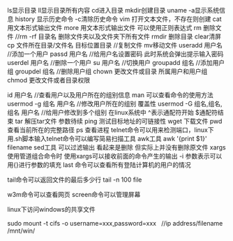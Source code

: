 ls显示目录  ll显示目录所有内容
cd进入目录
mkdir创建目录
uname -a显示系统信息
history  显示历史命令 -c清除历史命令
vim  打开文本文件，不存在则创建
cat  用文本形式输出文件
more 用文本形式输出文件 可以使用正则表达式
rm   删除文件   //rm -rf 目录名 删除文件夹以及文件夹下所有文件
rmdir  删除目录
clear清屏
cp 文件所在目录/文件名  目标位置目录  //复制文件
mv移动文件
useradd 用户名 //添加一个用户
passd 用户名 //给用户名设置密码 此时系统会弹出提示输入密码
userdel  用户名  //删除一个用户
su 用户名  //切换用户
groupadd 组名  //添加用户组
groupdel 组名 //删除用户组
chown   更改文件或目录 所属用户和用户组
chmod 更改文件或者目录权限

id 用户名 //查看用户以及用户所在的组别信息
man  可以查看命令的使用方法
usermod -g 组名 用户名  //修改用户所在的组别  覆盖性
usermod -G 组名,组名,组名  用户名  //给用户修改到多个组别
在linux系统中  ^表示通配符开始 $通配符结束
tar 解压tar文件 参数待续
ping 测试目标地址的可链接性
wget 下载文件
pwd查看当前所在的完整路径
ps 查看进程
telnet命令可以用来检测端口，linux下用.sh脚本输入telnet命令可以编写简易扫描工具
awk工具 awk '{print $1}' filename
sed工具 可以过滤输出 看起来是删除 但实际上并没有删除原文件
xargs 使用管道组合命令时 使用xargs可以接收前面的命令产生的输出  -i 参数表示可以用{}进行参数的填充
last 命令可以查看所有登陆计算机的用户的情况

tail命令可以返回文件的最后多少行 tail -n 100 file

w3m命令可以查看网页
screen命令可以管理屏幕



linux下访问windows的共享文件

sudo mount -t cifs -o username=xxx,password=xxx   //ip address/filename  /mnt/win/



